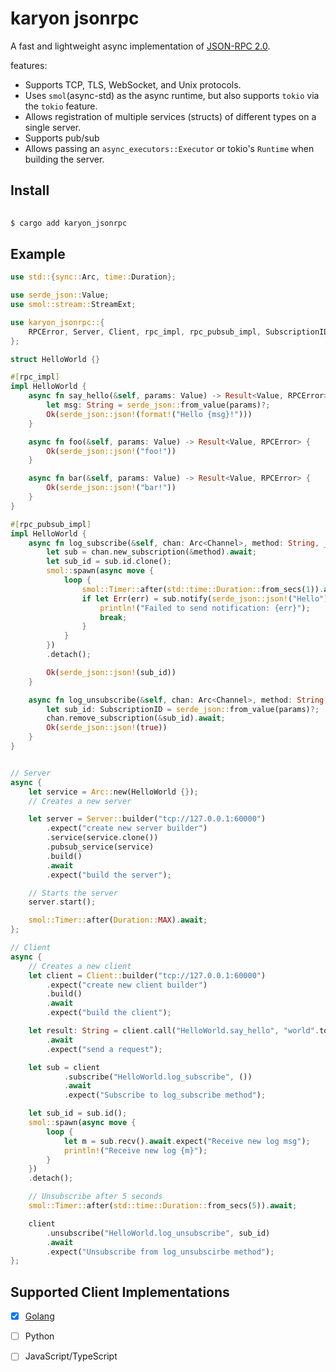 # karyon jsonrpc

A fast and lightweight async implementation of [JSON-RPC
2.0](https://www.jsonrpc.org/specification).

features: 
- Supports TCP, TLS, WebSocket, and Unix protocols.
- Uses `smol`(async-std) as the async runtime, but also supports `tokio` via the 
  `tokio` feature.
- Allows registration of multiple services (structs) of different types on a
  single server.
- Supports pub/sub  
- Allows passing an `async_executors::Executor` or tokio's `Runtime` when building
  the server.


## Install 

```bash
    
$ cargo add karyon_jsonrpc 

```

## Example

```rust
use std::{sync::Arc, time::Duration};

use serde_json::Value;
use smol::stream::StreamExt;

use karyon_jsonrpc::{
    RPCError, Server, Client, rpc_impl, rpc_pubsub_impl, SubscriptionID, Channel
};

struct HelloWorld {}

#[rpc_impl]
impl HelloWorld {
    async fn say_hello(&self, params: Value) -> Result<Value, RPCError> {
        let msg: String = serde_json::from_value(params)?;
        Ok(serde_json::json!(format!("Hello {msg}!")))
    }

    async fn foo(&self, params: Value) -> Result<Value, RPCError> {
        Ok(serde_json::json!("foo!"))
    }

    async fn bar(&self, params: Value) -> Result<Value, RPCError> {
        Ok(serde_json::json!("bar!"))
    }
}

#[rpc_pubsub_impl]
impl HelloWorld {
    async fn log_subscribe(&self, chan: Arc<Channel>, method: String, _params: Value) -> Result<Value, RPCError> {
        let sub = chan.new_subscription(&method).await;
        let sub_id = sub.id.clone();
        smol::spawn(async move {
            loop {
                smol::Timer::after(std::time::Duration::from_secs(1)).await;
                if let Err(err) = sub.notify(serde_json::json!("Hello")).await {
                    println!("Failed to send notification: {err}");
                    break;
                }
            }
        })
        .detach();

        Ok(serde_json::json!(sub_id))
    }

    async fn log_unsubscribe(&self, chan: Arc<Channel>, method: String, params: Value) -> Result<Value, RPCError> {
        let sub_id: SubscriptionID = serde_json::from_value(params)?;
        chan.remove_subscription(&sub_id).await;
        Ok(serde_json::json!(true))
    }
}


// Server
async {
    let service = Arc::new(HelloWorld {});
    // Creates a new server

    let server = Server::builder("tcp://127.0.0.1:60000")
        .expect("create new server builder")
        .service(service.clone())
        .pubsub_service(service)
        .build()
        .await
        .expect("build the server");

    // Starts the server
    server.start();

    smol::Timer::after(Duration::MAX).await;
};

// Client
async {
    // Creates a new client
    let client = Client::builder("tcp://127.0.0.1:60000")
        .expect("create new client builder")
        .build()
        .await
        .expect("build the client");

    let result: String = client.call("HelloWorld.say_hello", "world".to_string())
        .await
        .expect("send a request");

    let sub = client
            .subscribe("HelloWorld.log_subscribe", ())
            .await
            .expect("Subscribe to log_subscribe method");

    let sub_id = sub.id();
    smol::spawn(async move {
        loop {
            let m = sub.recv().await.expect("Receive new log msg");
            println!("Receive new log {m}");
        }
    })
    .detach();

    // Unsubscribe after 5 seconds
    smol::Timer::after(std::time::Duration::from_secs(5)).await;

    client
        .unsubscribe("HelloWorld.log_unsubscribe", sub_id)
        .await
        .expect("Unsubscribe from log_unsubscirbe method");
};

```

## Supported Client Implementations 

- [X] [Golang](https://github.com/karyontech/karyon-go)
- [ ] Python 
- [ ] JavaScript/TypeScript 


